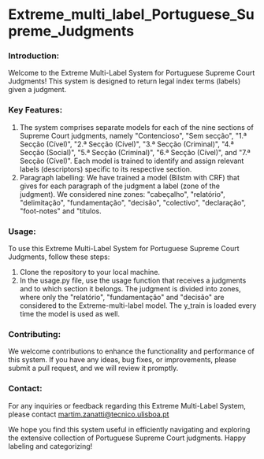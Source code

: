# Extreme_multi_label_Portuguese_Supreme_Judgments

### Introduction:
Welcome to the Extreme Multi-Label System for Portuguese Supreme Court Judgments! This system is designed to return legal index terms (labels) given a judgment. 

### Key Features:
1. The system comprises separate models for each of the nine sections of Supreme Court judgments, namely "Contencioso", "Sem secção", "1.ª Secção (Cível)", "2.ª Secção (Cível)", "3.ª Secção (Criminal)", "4.ª Secção (Social)", "5.ª Secção (Criminal)", "6.ª Secção (Cível)", and "7.ª Secção (Cível)". Each model is trained to identify and assign relevant labels (descriptors) specific to its respective section.
2. Paragraph labelling: We have trained a model (Bilstm with CRF) that gives for each paragraph of the judgment a label (zone of the judgment). We considered nine zones: "cabeçalho", "relatório", "delimitação", "fundamentação", "decisão", "colectivo", "declaração", "foot-notes" and "títulos. 

### Usage:
To use this Extreme Multi-Label System for Portuguese Supreme Court Judgments, follow these steps:

1. Clone the repository to your local machine.
2. In the usage.py file, use the usage function that receives a judgments and to which section it belongs. The judgment is divided into zones, where only the "relatório", "fundamentação" and "decisão" are considered to the Extreme-multi-label model. The y_train is loaded every time the model is used as well. 

### Contributing:
We welcome contributions to enhance the functionality and performance of this system. If you have any ideas, bug fixes, or improvements, please submit a pull request, and we will review it promptly.

### Contact:
For any inquiries or feedback regarding this Extreme Multi-Label System, please contact martim.zanatti@tecnico.ulisboa.pt

We hope you find this system useful in efficiently navigating and exploring the extensive collection of Portuguese Supreme Court judgments. Happy labeling and categorizing!

